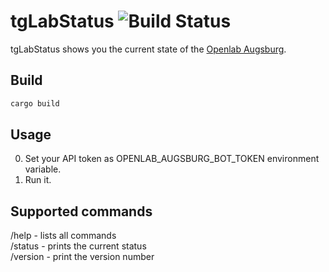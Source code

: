 # tgLabStatus ![Build Status](https://travis-ci.org/glaxx/tgLabStatus.svg?branch=master)  
tgLabStatus shows you the current state of the [Openlab Augsburg](https://openlab-augsburg.de).

## Build
```sh
cargo build
```

## Usage
0. Set your API token as OPENLAB_AUGSBURG_BOT_TOKEN environment variable.
1. Run it.

## Supported commands
/help - lists all commands  
/status - prints the current status  
/version - print the version number
